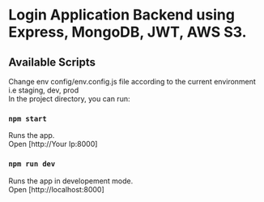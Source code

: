 # Login Application Backend using Express, MongoDB, JWT, AWS S3.
## Available Scripts

Change env config/env.config.js file according to the current environment i.e staging, dev, prod\
In the project directory, you can run:

### `npm start`

Runs the app.\
Open [http://Your Ip:8000]

### `npm run dev`

Runs the app in developement mode.\
Open [http://localhost:8000]
